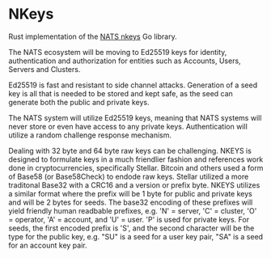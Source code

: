 # NKeys

Rust implementation of the [NATS nkeys](https://github.com/nats-io/nkeys) Go library.

The NATS ecosystem will be moving to Ed25519 keys for identity, authentication and authorization for entities such as Accounts, Users, Servers and Clusters.

Ed25519 is fast and resistant to side channel attacks. Generation of a seed key is all that is needed to be stored and kept safe, as the seed can generate both the public and private keys.

The NATS system will utilize Ed25519 keys, meaning that NATS systems will never store or even have access to any private keys. Authentication will utilize a random challenge response mechanism.

Dealing with 32 byte and 64 byte raw keys can be challenging. NKEYS is designed to formulate keys in a much friendlier fashion and references work done in cryptocurrencies, specifically Stellar. Bitcoin and others used a form of Base58 (or Base58Check) to endode raw keys. Stellar utilized a more traditonal Base32 with a CRC16 and a version or prefix byte. NKEYS utilizes a similar format where the prefix will be 1 byte for public and private keys and will be 2 bytes for seeds. The base32 encoding of these prefixes will yield friendly human readbable prefixes, e.g. 'N' = server, 'C' = cluster, 'O' = operator, 'A' = account, and 'U' = user. 'P' is used for private keys. For seeds, the first encoded prefix is 'S', and the second character will be the type for the public key, e.g. "SU" is a seed for a user key pair, "SA" is a seed for an account key pair.